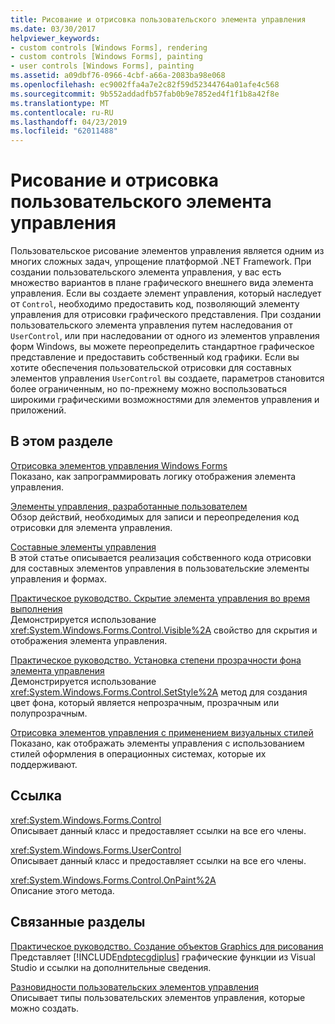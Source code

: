 ```yaml
---
title: Рисование и отрисовка пользовательского элемента управления
ms.date: 03/30/2017
helpviewer_keywords:
- custom controls [Windows Forms], rendering
- custom controls [Windows Forms], painting
- user controls [Windows Forms], painting
ms.assetid: a09dbf76-0966-4cbf-a66a-2083ba98e068
ms.openlocfilehash: ec9002ffa4a7e2c82f59d52344764a01afe4c568
ms.sourcegitcommit: 9b552addadfb57fab0b9e7852ed4f1f1b8a42f8e
ms.translationtype: MT
ms.contentlocale: ru-RU
ms.lasthandoff: 04/23/2019
ms.locfileid: "62011488"
---
```

# <a name="custom-control-painting-and-rendering"></a>Рисование и отрисовка пользовательского элемента управления
Пользовательское рисование элементов управления является одним из многих сложных задач, упрощение платформой .NET Framework. При создании пользовательского элемента управления, у вас есть множество вариантов в плане графического внешнего вида элемента управления. Если вы создаете элемент управления, который наследует от `Control`, необходимо предоставить код, позволяющий элементу управления для отрисовки графического представления. При создании пользовательского элемента управления путем наследования от `UserControl`, или при наследовании от одного из элементов управления форм Windows, вы можете переопределить стандартное графическое представление и предоставить собственный код графики. Если вы хотите обеспечения пользовательской отрисовки для составных элементов управления `UserControl` вы создаете, параметров становится более ограниченным, но по-прежнему можно воспользоваться широкими графическими возможностями для элементов управления и приложений.  
  
## <a name="in-this-section"></a>В этом разделе  
 [Отрисовка элементов управления Windows Forms](rendering-a-windows-forms-control.md)  
 Показано, как запрограммировать логику отображения элемента управления.  
  
 [Элементы управления, разработанные пользователем](user-drawn-controls.md)  
 Обзор действий, необходимых для записи и переопределения код отрисовки для элемента управления.  
  
 [Составные элементы управления](constituent-controls.md)  
 В этой статье описывается реализация собственного кода отрисовки для составных элементов управления в пользовательские элементы управления и формах.  
  
 [Практическое руководство. Скрытие элемента управления во время выполнения](how-to-make-your-control-invisible-at-run-time.md)  
 Демонстрируется использование <xref:System.Windows.Forms.Control.Visible%2A> свойство для скрытия и отображения элемента управления.  
  
 [Практическое руководство. Установка степени прозрачности фона элемента управления](how-to-give-your-control-a-transparent-background.md)  
 Демонстрируется использование <xref:System.Windows.Forms.Control.SetStyle%2A> метод для создания цвет фона, который является непрозрачным, прозрачным или полупрозрачным.  
  
 [Отрисовка элементов управления с применением визуальных стилей](rendering-controls-with-visual-styles.md)  
 Показано, как отображать элементы управления с использованием стилей оформления в операционных системах, которые их поддерживают.  
  
## <a name="reference"></a>Ссылка  
 <xref:System.Windows.Forms.Control>  
 Описывает данный класс и предоставляет ссылки на все его члены.  
  
 <xref:System.Windows.Forms.UserControl>  
 Описывает данный класс и предоставляет ссылки на все его члены.  
  
 <xref:System.Windows.Forms.Control.OnPaint%2A>  
 Описание этого метода.  
  
## <a name="related-sections"></a>Связанные разделы  
 [Практическое руководство. Создание объектов Graphics для рисования](../advanced/how-to-create-graphics-objects-for-drawing.md)  
 Представляет [!INCLUDE[ndptecgdiplus](../../../../includes/ndptecgdiplus-md.md)] графические функции из Visual Studio и ссылки на дополнительные сведения.  
  
 [Разновидности пользовательских элементов управления](varieties-of-custom-controls.md)  
 Описывает типы пользовательских элементов управления, которые можно создать.
